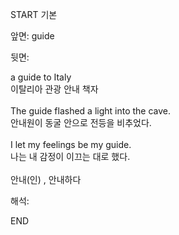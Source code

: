 START
기본

앞면:
guide


뒷면:
<div>a guide to Italy </div><div><div>이탈리아 관광 안내 책자</div></div><div><br></div><div><div>The guide flashed a light into the cave. </div><div><div>안내원이 동굴 안으로 전등을 비추었다.</div></div></div><div><br></div><div><div>I let my feelings be my guide. </div><div><div>나는 내 감정이 이끄는 대로 했다.</div></div></div><div><br></div>안내(인) , 안내하다<br>


해석:
<!--ID: 1746614454014-->
END